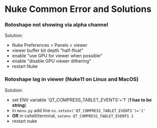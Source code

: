 # Nuke Common Error and Solutions

### Rotoshape not showing via alpha channel
Solution: 
- Nuke Preferences > Panels > viewer 
- viewer buffer bit depth "half-float" 
- enable "use GPU for viewer when possible" 
- enable "disable GPU viewer dithering" 
- restart Nuke


### Rotoshape lag in viewer (Nuke11 on Linux and MacOS)
Solution:
- set ENV variable 'QT_COMPRESS_TABLET_EVENTS'='1' (**1 has to be string**)
- in `menu.py` add line `os.setenv('QT_COMPRESS_TABLET_EVENTS')='1'`
- **OR** in cshell/terminal, `setenv QT_COMPRESS_TABLET_EVENTS 1`
- restart nuke
